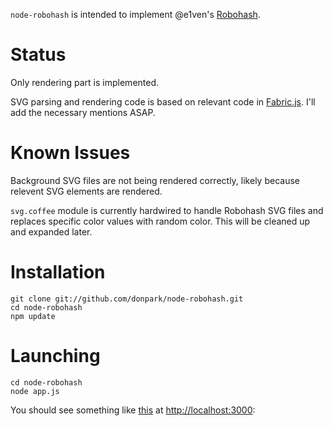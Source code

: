 `node-robohash` is intended to implement @e1ven's [Robohash](https://github.com/e1ven/Robohash).

# Status

Only rendering part is implemented.

SVG parsing and rendering code is based on relevant code in [Fabric.js](https://github.com/kangax/fabric.js). I'll add the necessary mentions ASAP.

# Known Issues

Background SVG files are not being rendered correctly, likely because
relevent SVG elements are rendered.

`svg.coffee` module is currently hardwired to handle Robohash SVG files and replaces specific color values with random color. This will be cleaned up and expanded later.

# Installation

    git clone git://github.com/donpark/node-robohash.git
    cd node-robohash
    npm update
    
# Launching

    cd node-robohash
    node app.js

You should see something like [this](https://github.com/donpark/node-robohash/raw/master/doc/example1.png) at [http://localhost:3000](http://localhost:3000):
